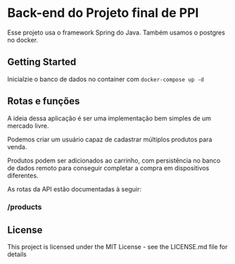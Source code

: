 # Back-end do Projeto final de PPI

Esse projeto usa o framework Spring do Java. Também usamos o postgres 
no docker.

## Getting Started

Inicialzie o banco de dados no container com `docker-compose up -d`



## Rotas e funções

A ideia dessa aplicação é ser uma implementação bem simples de um mercado livre.

Podemos criar um usuário capaz de cadastrar múltiplos produtos para venda. 

Produtos podem ser adicionados ao carrinho, com persistência no banco de dados remoto para conseguir completar a compra em dispositivos diferentes.

As rotas da API estão documentadas à seguir:

### /products




## License

This project is licensed under the MIT License - see the LICENSE.md file for details


